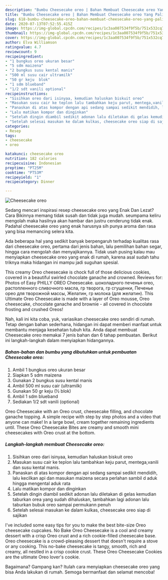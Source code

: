 ```yaml
---
description: "Bumbu Cheesecake oreo | Bahan Membuat Cheesecake oreo Yang Paling Enak"
title: "Bumbu Cheesecake oreo | Bahan Membuat Cheesecake oreo Yang Paling Enak"
slug: 618-bumbu-cheesecake-oreo-bahan-membuat-cheesecake-oreo-yang-paling-enak
date: 2020-07-13T07:52:55.415Z
image: https://img-global.cpcdn.com/recipes/1c3aa007534f9f5b/751x532cq70/cheesecake-oreo-foto-resep-utama.jpg
thumbnail: https://img-global.cpcdn.com/recipes/1c3aa007534f9f5b/751x532cq70/cheesecake-oreo-foto-resep-utama.jpg
cover: https://img-global.cpcdn.com/recipes/1c3aa007534f9f5b/751x532cq70/cheesecake-oreo-foto-resep-utama.jpg
author: Elva Williamson
ratingvalue: 4.7
reviewcount: 9
recipeingredient:
- "1 bungkus oreo ukuran besar"
- "5 sdm maizena"
- "2 bungkus susu kental manis"
- "500 ml susu cair ultramilk"
- "50 gr keju  blok"
- "1 sdm blueband"
- "1/2 sdt vanili optional"
recipeinstructions:
- "Sisihkan oreo dari isinyaa, kemudian haluskan biskuit oreo"
- "Masukan susu cair ke teplon lalu tambahkan keju parut, mentega,vanili dan susu kental manis."
- "Panaskan di atas kompor dengan api sedang sampai sedikit mendidih, lalu kecilkan api dan masukan maizena secara perlahan sambil d aduk hingga mengental aduk rata"
- "Lalu matikan kompor dan dinginkan"
- "Setelah dingin diambil sedikit adonan lalu diletakan di gelas kemudian taburkan orea yang sudah dihaluskan, tambahkan lagi adonan lalu taburkan bubuk oreo sampai permukann penuh"
- "Setelah selesai masukan ke dalam kulkas, cheesecake oreo siap di sajikan"
categories:
- Resep
tags:
- cheesecake
- oreo

katakunci: cheesecake oreo 
nutrition: 182 calories
recipecuisine: Indonesian
preptime: "PT25M"
cooktime: "PT53M"
recipeyield: "1"
recipecategory: Dinner

---
```



![Cheesecake oreo](https://img-global.cpcdn.com/recipes/1c3aa007534f9f5b/751x532cq70/cheesecake-oreo-foto-resep-utama.jpg)

Sedang mencari inspirasi resep cheesecake oreo yang Enak Dan Lezat? Cara Bikinnya memang tidak susah dan tidak juga mudah. seumpama keliru mengolah maka hasilnya akan hambar dan justru cenderung tidak enak. Padahal cheesecake oreo yang enak harusnya sih punya aroma dan rasa yang bisa memancing selera kita.

Ada beberapa hal yang sedikit banyak berpengaruh terhadap kualitas rasa dari cheesecake oreo, pertama dari jenis bahan, lalu pemilihan bahan segar, hingga cara mengolah dan menyajikannya. Tidak usah pusing kalau mau menyiapkan cheesecake oreo yang enak di rumah, karena asal sudah tahu triknya maka hidangan ini mampu jadi suguhan spesial.

This creamy Oreo cheesecake is chock full of those delicious cookies, covered in a beautiful swirled chocolate ganache and crowned. Reviews for: Photos of Easy PHILLY OREO Cheesecake. шоколадного печенья oreo, растопленного сливочного масла, гр творога, гр сгущенки, Печенье орео для творожной массы, Желатин, гр молока (для желатин). This Ultimate Oreo Cheesecake is made with a layer of Oreo mousse, Oreo cheesecake, chocolate ganache and brownie - all covered in chocolate frosting and crushed Oreos!


Nah, kali ini kita coba, yuk, variasikan cheesecake oreo sendiri di rumah. Tetap dengan bahan sederhana, hidangan ini dapat memberi manfaat untuk membantu menjaga kesehatan tubuh kita. Anda dapat membuat Cheesecake oreo memakai 7 jenis bahan dan 6 tahap pembuatan. Berikut ini langkah-langkah dalam menyiapkan hidangannya.

<!--inarticleads1-->

##### Bahan-bahan dan bumbu yang dibutuhkan untuk pembuatan Cheesecake oreo:

1. Ambil 1 bungkus oreo ukuran besar
1. Siapkan 5 sdm maizena
1. Gunakan 2 bungkus susu kental manis
1. Ambil 500 ml susu cair (ultramilk)
1. Gunakan 50 gr keju (½ blok)
1. Ambil 1 sdm blueband
1. Sediakan 1/2 sdt vanili (optional)


Oreo Cheesecake with an Oreo crust, cheesecake filling, and chocolate ganache topping. A simple recipe with step by step photos and a video that anyone can make! In a large bowl, cream together remaining ingredients until. These Oreo Cheesecake Bites are creamy and smooth mini cheesecakes with Oreo crust at the bottom. 

<!--inarticleads2-->

##### Langkah-langkah membuat Cheesecake oreo:

1. Sisihkan oreo dari isinyaa, kemudian haluskan biskuit oreo
1. Masukan susu cair ke teplon lalu tambahkan keju parut, mentega,vanili dan susu kental manis.
1. Panaskan di atas kompor dengan api sedang sampai sedikit mendidih, lalu kecilkan api dan masukan maizena secara perlahan sambil d aduk hingga mengental aduk rata
1. Lalu matikan kompor dan dinginkan
1. Setelah dingin diambil sedikit adonan lalu diletakan di gelas kemudian taburkan orea yang sudah dihaluskan, tambahkan lagi adonan lalu taburkan bubuk oreo sampai permukann penuh
1. Setelah selesai masukan ke dalam kulkas, cheesecake oreo siap di sajikan


I&#39;ve included some easy tips for you to make the best bite-size Oreo cheesecake cupcakes. No Bake Oreo Cheesecake is a cool and creamy dessert with a crisp Oreo crust and a rich cookie-filled cheesecake base. Oreo cheesecake is a crowd-pleasing dessert that doesn&#39;t require a stove or any cooking. This no-bake cheesecake is tangy, smooth, rich and creamy, all nestled in a crisp cookie crust. These Oreo Cheesecake Cookies are the ultimate Oreo lover&#39;s cookie. 

Bagaimana? Gampang kan? Itulah cara menyiapkan cheesecake oreo yang bisa Anda lakukan di rumah. Semoga bermanfaat dan selamat mencoba!
